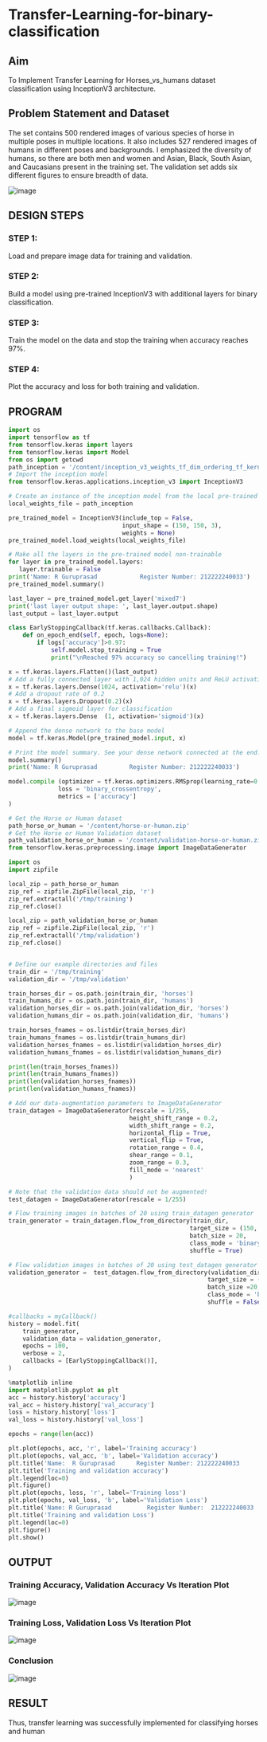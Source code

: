 # Transfer-Learning-for-binary-classification
## Aim
To Implement Transfer Learning for Horses_vs_humans dataset classification using InceptionV3 architecture.
## Problem Statement and Dataset

The set contains 500 rendered images of various species of horse in multiple poses in multiple locations.
It also includes 527 rendered images of humans in different poses and backgrounds. I emphasized the diversity of humans,
so there are both men and women and Asian, Black, South Asian, and Caucasians present in the training set. 
The validation set adds six different figures to ensure breadth of data.

![image](https://github.com/user-attachments/assets/93498128-e51f-491c-be53-670ce5a1d2c7)

## DESIGN STEPS

### STEP 1:
Load and prepare image data for training and validation.

### STEP 2:
Build a model using pre-trained InceptionV3 with additional layers for binary classification.

### STEP 3:

Train the model on the data and stop the training when accuracy reaches 97%.

### STEP 4:

Plot the accuracy and loss for both training and validation.

## PROGRAM

```python
import os
import tensorflow as tf
from tensorflow.keras import layers
from tensorflow.keras import Model
from os import getcwd
path_inception = '/content/inception_v3_weights_tf_dim_ordering_tf_kernels_notop.h5'
# Import the inception model
from tensorflow.keras.applications.inception_v3 import InceptionV3

# Create an instance of the inception model from the local pre-trained weights
local_weights_file = path_inception

pre_trained_model = InceptionV3(include_top = False,
                                input_shape = (150, 150, 3),
                                weights = None)
pre_trained_model.load_weights(local_weights_file)

# Make all the layers in the pre-trained model non-trainable
for layer in pre_trained_model.layers:
   layer.trainable = False
print('Name: R Guruprasad            Register Number: 212222240033')
pre_trained_model.summary()

last_layer = pre_trained_model.get_layer('mixed7')
print('last layer output shape: ', last_layer.output.shape)
last_output = last_layer.output

class EarlyStoppingCallback(tf.keras.callbacks.Callback):
    def on_epoch_end(self, epoch, logs=None):
        if logs['accuracy']>0.97:
            self.model.stop_training = True
            print("\nReached 97% accuracy so cancelling training!")

x = tf.keras.layers.Flatten()(last_output)
# Add a fully connected layer with 1,024 hidden units and ReLU activation
x = tf.keras.layers.Dense(1024, activation='relu')(x)
# Add a dropout rate of 0.2
x = tf.keras.layers.Dropout(0.2)(x)
# Add a final sigmoid layer for classification
x = tf.keras.layers.Dense  (1, activation='sigmoid')(x)

# Append the dense network to the base model
model = tf.keras.Model(pre_trained_model.input, x)

# Print the model summary. See your dense network connected at the end.
model.summary()
print('Name: R Guruprasad         Register Number: 212222240033')

model.compile (optimizer = tf.keras.optimizers.RMSprop(learning_rate=0.0001),
              loss = 'binary_crossentropy',
              metrics = ['accuracy']
)

# Get the Horse or Human dataset
path_horse_or_human = '/content/horse-or-human.zip'
# Get the Horse or Human Validation dataset
path_validation_horse_or_human = '/content/validation-horse-or-human.zip'
from tensorflow.keras.preprocessing.image import ImageDataGenerator

import os
import zipfile

local_zip = path_horse_or_human
zip_ref = zipfile.ZipFile(local_zip, 'r')
zip_ref.extractall('/tmp/training')
zip_ref.close()

local_zip = path_validation_horse_or_human
zip_ref = zipfile.ZipFile(local_zip, 'r')
zip_ref.extractall('/tmp/validation')
zip_ref.close()


# Define our example directories and files
train_dir = '/tmp/training'
validation_dir = '/tmp/validation'

train_horses_dir = os.path.join(train_dir, 'horses')
train_humans_dir = os.path.join(train_dir, 'humans')
validation_horses_dir = os.path.join(validation_dir, 'horses')
validation_humans_dir = os.path.join(validation_dir, 'humans')

train_horses_fnames = os.listdir(train_horses_dir)
train_humans_fnames = os.listdir(train_humans_dir)
validation_horses_fnames = os.listdir(validation_horses_dir)
validation_humans_fnames = os.listdir(validation_humans_dir)

print(len(train_horses_fnames))
print(len(train_humans_fnames))
print(len(validation_horses_fnames))
print(len(validation_humans_fnames))

# Add our data-augmentation parameters to ImageDataGenerator
train_datagen = ImageDataGenerator(rescale = 1/255,
                                  height_shift_range = 0.2,
                                  width_shift_range = 0.2,
                                  horizontal_flip = True,
                                  vertical_flip = True,
                                  rotation_range = 0.4,
                                  shear_range = 0.1,
                                  zoom_range = 0.3,
                                  fill_mode = 'nearest'
                                  )

# Note that the validation data should not be augmented!
test_datagen = ImageDataGenerator(rescale = 1/255)

# Flow training images in batches of 20 using train_datagen generator
train_generator = train_datagen.flow_from_directory(train_dir,
                                                   target_size = (150, 150),
                                                   batch_size = 20,
                                                   class_mode = 'binary',
                                                   shuffle = True)

# Flow validation images in batches of 20 using test_datagen generator
validation_generator =  test_datagen.flow_from_directory(validation_dir,
                                                        target_size = (150, 150),
                                                        batch_size =20,
                                                        class_mode = 'binary',
                                                        shuffle = False)

#callbacks = myCallback()
history = model.fit(
    train_generator,
    validation_data = validation_generator,
    epochs = 100,
    verbose = 2,
    callbacks = [EarlyStoppingCallback()],
)

%matplotlib inline
import matplotlib.pyplot as plt
acc = history.history['accuracy']
val_acc = history.history['val_accuracy']
loss = history.history['loss']
val_loss = history.history['val_loss']

epochs = range(len(acc))

plt.plot(epochs, acc, 'r', label='Training accuracy')
plt.plot(epochs, val_acc, 'b', label='Validation accuracy')
plt.title('Name:  R Guruprasad      Register Number: 212222240033       ')
plt.title('Training and validation accuracy')
plt.legend(loc=0)
plt.figure()
plt.plot(epochs, loss, 'r', label='Training loss')
plt.plot(epochs, val_loss, 'b', label='Validation Loss')
plt.title('Name: R Guruprasad          Register Number:  212222240033    ')
plt.title('Training and validation Loss')
plt.legend(loc=0)
plt.figure()
plt.show()
```


## OUTPUT
### Training Accuracy, Validation Accuracy Vs Iteration Plot

![image](https://github.com/user-attachments/assets/04fc3d7e-dd64-43fd-a3e6-15e282fe2fc2)


### Training Loss, Validation Loss Vs Iteration Plot

![image](https://github.com/user-attachments/assets/efc88895-f993-41fe-8502-5450a711a6a1)


### Conclusion

![image](https://github.com/user-attachments/assets/b5e0ca3c-79bc-4345-ad08-ff4a5c8607e0)


## RESULT

Thus, transfer learning was successfully implemented for classifying horses and human
